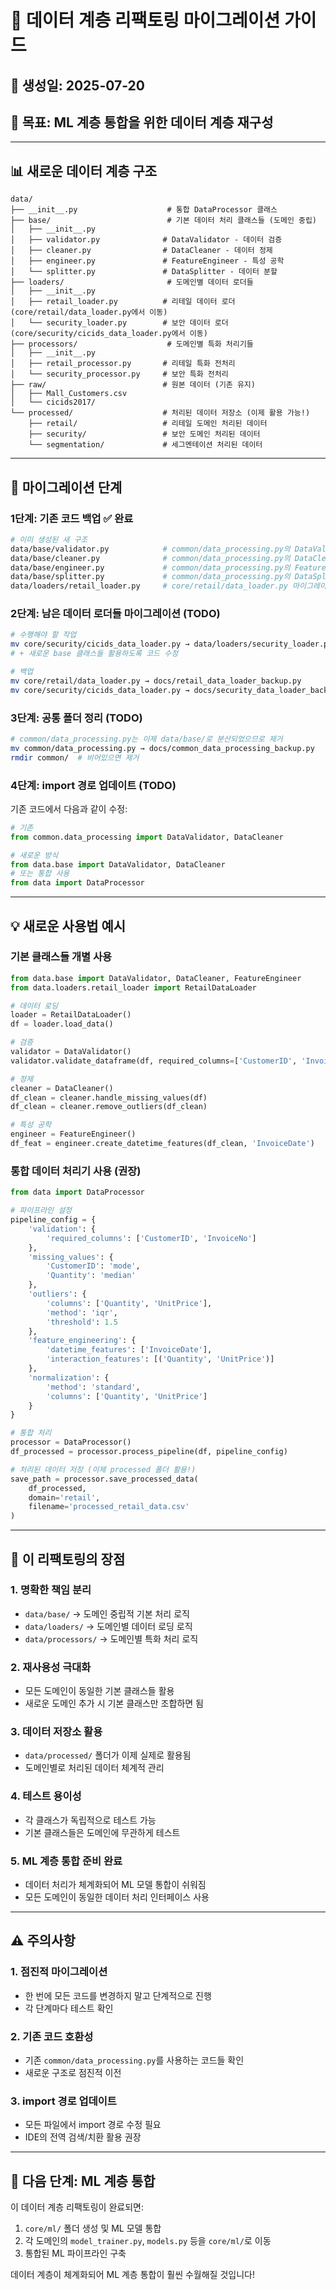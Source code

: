# 🚀 데이터 계층 리팩토링 마이그레이션 가이드

## 📅 생성일: 2025-07-20
## 🎯 목표: ML 계층 통합을 위한 데이터 계층 재구성

---

## 📊 새로운 데이터 계층 구조

```
data/
├── __init__.py                    # 통합 DataProcessor 클래스
├── base/                          # 기본 데이터 처리 클래스들 (도메인 중립)
│   ├── __init__.py
│   ├── validator.py              # DataValidator - 데이터 검증
│   ├── cleaner.py                # DataCleaner - 데이터 정제  
│   ├── engineer.py               # FeatureEngineer - 특성 공학
│   └── splitter.py               # DataSplitter - 데이터 분할
├── loaders/                       # 도메인별 데이터 로더들
│   ├── __init__.py
│   ├── retail_loader.py          # 리테일 데이터 로더 (core/retail/data_loader.py에서 이동)
│   └── security_loader.py        # 보안 데이터 로더 (core/security/cicids_data_loader.py에서 이동)
├── processors/                    # 도메인별 특화 처리기들
│   ├── __init__.py
│   ├── retail_processor.py       # 리테일 특화 전처리
│   └── security_processor.py     # 보안 특화 전처리
├── raw/                          # 원본 데이터 (기존 유지)
│   ├── Mall_Customers.csv
│   └── cicids2017/
└── processed/                    # 처리된 데이터 저장소 (이제 활용 가능!)
    ├── retail/                   # 리테일 도메인 처리된 데이터
    ├── security/                 # 보안 도메인 처리된 데이터
    └── segmentation/             # 세그멘테이션 처리된 데이터
```

---

## 🔄 마이그레이션 단계

### 1단계: 기존 코드 백업 ✅ 완료
```bash
# 이미 생성된 새 구조
data/base/validator.py            # common/data_processing.py의 DataValidator 클래스
data/base/cleaner.py              # common/data_processing.py의 DataCleaner 클래스
data/base/engineer.py             # common/data_processing.py의 FeatureEngineer 클래스
data/base/splitter.py             # common/data_processing.py의 DataSplitter 클래스
data/loaders/retail_loader.py     # core/retail/data_loader.py 마이그레이션 예시
```

### 2단계: 남은 데이터 로더들 마이그레이션 (TODO)
```bash
# 수행해야 할 작업
mv core/security/cicids_data_loader.py → data/loaders/security_loader.py
# + 새로운 base 클래스들 활용하도록 코드 수정

# 백업
mv core/retail/data_loader.py → docs/retail_data_loader_backup.py
mv core/security/cicids_data_loader.py → docs/security_data_loader_backup.py
```

### 3단계: 공통 폴더 정리 (TODO)
```bash
# common/data_processing.py는 이제 data/base/로 분산되었으므로 제거
mv common/data_processing.py → docs/common_data_processing_backup.py
rmdir common/  # 비어있으면 제거
```

### 4단계: import 경로 업데이트 (TODO)
기존 코드에서 다음과 같이 수정:
```python
# 기존
from common.data_processing import DataValidator, DataCleaner

# 새로운 방식
from data.base import DataValidator, DataCleaner
# 또는 통합 사용
from data import DataProcessor
```

---

## 💡 새로운 사용법 예시

### 기본 클래스들 개별 사용
```python
from data.base import DataValidator, DataCleaner, FeatureEngineer
from data.loaders.retail_loader import RetailDataLoader

# 데이터 로딩
loader = RetailDataLoader()
df = loader.load_data()

# 검증
validator = DataValidator()
validator.validate_dataframe(df, required_columns=['CustomerID', 'InvoiceNo'])

# 정제
cleaner = DataCleaner()
df_clean = cleaner.handle_missing_values(df)
df_clean = cleaner.remove_outliers(df_clean)

# 특성 공학
engineer = FeatureEngineer()
df_feat = engineer.create_datetime_features(df_clean, 'InvoiceDate')
```

### 통합 데이터 처리기 사용 (권장)
```python
from data import DataProcessor

# 파이프라인 설정
pipeline_config = {
    'validation': {
        'required_columns': ['CustomerID', 'InvoiceNo']
    },
    'missing_values': {
        'CustomerID': 'mode',
        'Quantity': 'median'
    },
    'outliers': {
        'columns': ['Quantity', 'UnitPrice'],
        'method': 'iqr',
        'threshold': 1.5
    },
    'feature_engineering': {
        'datetime_features': ['InvoiceDate'],
        'interaction_features': [('Quantity', 'UnitPrice')]
    },
    'normalization': {
        'method': 'standard',
        'columns': ['Quantity', 'UnitPrice']
    }
}

# 통합 처리
processor = DataProcessor()
df_processed = processor.process_pipeline(df, pipeline_config)

# 처리된 데이터 저장 (이제 processed 폴더 활용!)
save_path = processor.save_processed_data(
    df_processed, 
    domain='retail', 
    filename='processed_retail_data.csv'
)
```

---

## 🎯 이 리팩토링의 장점

### 1. **명확한 책임 분리**
- `data/base/` → 도메인 중립적 기본 처리 로직
- `data/loaders/` → 도메인별 데이터 로딩 로직  
- `data/processors/` → 도메인별 특화 처리 로직

### 2. **재사용성 극대화**
- 모든 도메인이 동일한 기본 클래스들 활용
- 새로운 도메인 추가 시 기본 클래스만 조합하면 됨

### 3. **데이터 저장소 활용**
- `data/processed/` 폴더가 이제 실제로 활용됨
- 도메인별로 처리된 데이터 체계적 관리

### 4. **테스트 용이성**
- 각 클래스가 독립적으로 테스트 가능
- 기본 클래스들은 도메인에 무관하게 테스트

### 5. **ML 계층 통합 준비 완료**
- 데이터 처리가 체계화되어 ML 모델 통합이 쉬워짐
- 모든 도메인이 동일한 데이터 처리 인터페이스 사용

---

## ⚠️ 주의사항

### 1. **점진적 마이그레이션**
- 한 번에 모든 코드를 변경하지 말고 단계적으로 진행
- 각 단계마다 테스트 확인

### 2. **기존 코드 호환성**
- 기존 `common/data_processing.py`를 사용하는 코드들 확인
- 새로운 구조로 점진적 이전

### 3. **import 경로 업데이트**
- 모든 파일에서 import 경로 수정 필요
- IDE의 전역 검색/치환 활용 권장

---

## 🚀 다음 단계: ML 계층 통합

이 데이터 계층 리팩토링이 완료되면:
1. `core/ml/` 폴더 생성 및 ML 모델 통합
2. 각 도메인의 `model_trainer.py`, `models.py` 등을 `core/ml/`로 이동
3. 통합된 ML 파이프라인 구축

데이터 계층이 체계화되어 ML 계층 통합이 훨씬 수월해질 것입니다!
